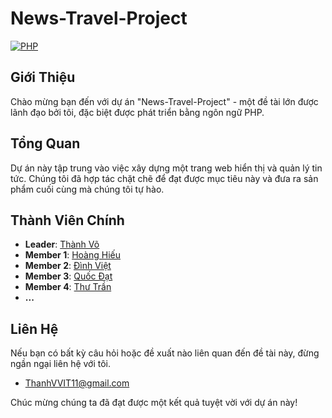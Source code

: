 # News-Travel-Project

[![PHP](https://img.shields.io/badge/Language-PHP-blue?logo=php)](https://www.php.net/)

## Giới Thiệu

Chào mừng bạn đến với dự án "News-Travel-Project" - một đề tài lớn được lãnh đạo bởi tôi, đặc biệt được phát triển bằng ngôn ngữ PHP.

## Tổng Quan

Dự án này tập trung vào việc xây dựng một trang web hiển thị và quản lý tin tức. Chúng tôi đã hợp tác chặt chẽ để đạt được mục tiêu này và đưa ra sản phẩm cuối cùng mà chúng tôi tự hào.

## Thành Viên Chính

- **Leader**: [Thành Võ]([https://github.com/your-username](https://github.com/VoVanThanh1999))
- **Member 1**: [Hoàng Hiếu](https://github.com/hoanghieu1999)
- **Member 2**: [Đình Việt](https://github.com/dinhviet99)
- **Member 3**: [Quốc Đạt](https://github.com/nguyenquocdat723)
- **Member 4**: [Thư Trần](https://github.com/thutran201198)
- **...**

## Liên Hệ

Nếu bạn có bất kỳ câu hỏi hoặc đề xuất nào liên quan đến đề tài này, đừng ngần ngại liên hệ với tôi.

- ThanhVVIT11@gmail.com

Chúc mừng chúng ta đã đạt được một kết quả tuyệt vời với dự án này!
